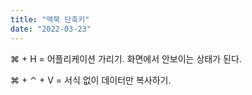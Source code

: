 ```yaml
---
title: "맥북 단축키"
date: "2022-03-23"
---
```


⌘ + H = 어플리케이션 가리기. 화면에서 안보이는 상태가 된다.

⌘ + ⌃ + V = 서식 없이 데이터만 복사하기. 